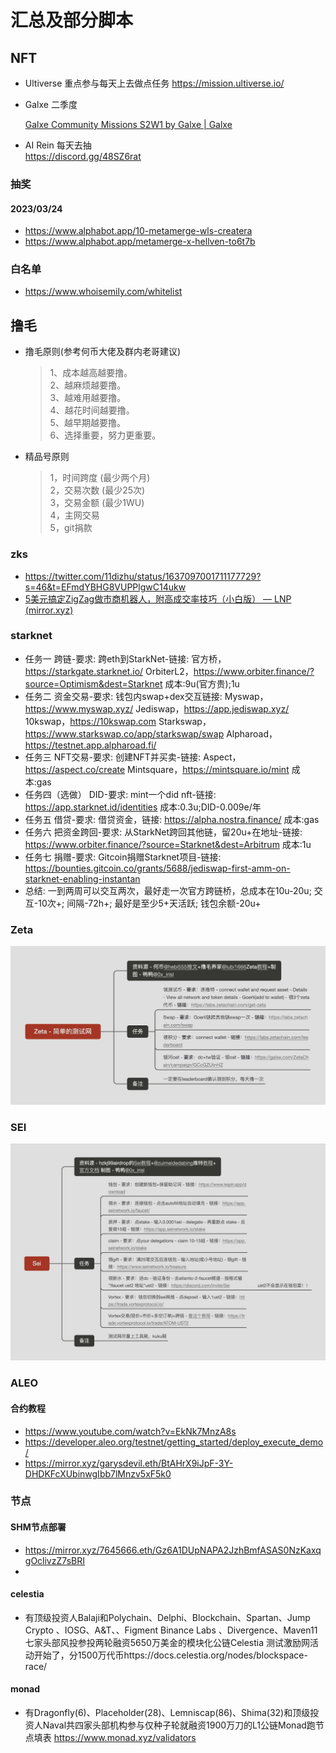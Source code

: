 # 汇总及部分脚本

## NFT

  - Ultiverse 重点参与每天上去做点任务
    https://mission.ultiverse.io/
  - Galxe 二季度

    [Galxe Community Missions S2W1 by Galxe | Galxe](https://galxe.com/Galxe/campaign/GCKJRUdxn3)

  - AI Rein 每天去抽  
    https://discord.gg/48SZ6rat
  
### 抽奖
  #### 2023/03/24
  - https://www.alphabot.app/10-metamerge-wls-createra
  - https://www.alphabot.app/metamerge-x-hellven-to6t7b

### 白名单
  - https://www.whoisemily.com/whitelist

## 撸毛
  - 撸毛原则(参考何币大佬及群内老哥建议)
      > 1、成本越高越要撸。  
      2、越麻烦越要撸。  
      3、越难用越要撸。  
      4、越花时间越要撸。  
      5、越早期越要撸。  
      6、选择重要，努力更重要。
  - 精品号原则
      > 1，时间跨度 (最少两个月)  
      2，交易次数 (最少25次)  
      3，交易金额 (最少1WU)  
      4，主网交易  
      5，git捐款  

### zks
- https://twitter.com/11dizhu/status/1637097001711177729?s=46&t=EFmdYBHG8VUPPlgwC14ukw
- [5美元搞定ZigZag做市商机器人，附高成交率技巧（小白版） — LNP (mirror.xyz)](https://mirror.xyz/lnpandy.eth/oX6s3dp18GHr5Q0cG_V-zK4UBUsPJzaGdYS1ECsUsUY)

### starknet
- 任务一
  跨链-要求:
  跨eth到StarkNet-链接:
  官方桥，https://starkgate.starknet.io/
  OrbiterL2，https://www.orbiter.finance/?source=Optimism&dest=Starknet
  成本:9u(官方贵);1u
- 任务二
  资金交易-要求:
  钱包内swap+dex交互链接:
  Myswap，https://www.myswap.xyz/
  Jediswap，https://app.jediswap.xyz/
  10kswap，https://10kswap.com
  Starkswap，https://www.starkswap.co/app/starkswap/swap
  Alpharoad，https://testnet.app.alpharoad.fi/
- 任务三
  NFT交易-要求:
  创建NFT并买卖-链接:
  Aspect，https://aspect.co/create
  Mintsquare，https://mintsquare.io/mint
  成本:gas
- 任务四（选做）
  DID-要求:
  mint一个did nft-链接:
  https://app.starknet.id/identities
  成本:0.3u;DID-0.009e/年
- 任务五
  借贷-要求:
  借贷资金，链接:
  https://alpha.nostra.finance/
  成本:gas
- 任务六
  把资金跨回-要求:
  从StarkNet跨回其他链，留20u+在地址-链接:
  https://www.orbiter.finance/?source=Starknet&dest=Arbitrum
  成本:1u
- 任务七
  捐赠-要求:
  Gitcoin捐赠Starknet项目-链接:
  https://bounties.gitcoin.co/grants/5688/jediswap-first-amm-on-starknet-enabling-instantan
- 总结:
  一到两周可以交互两次，最好走一次官方跨链桥，总成本在10u-20u;
  交互-10次+;
  间隔-72h+;
  最好是至少5+天活跃;
  钱包余额-20u+

### Zeta
![Zeta](Zeta.jpg)

### SEI
![Sei](Sei.jpg)

### ALEO
#### 合约教程
- https://www.youtube.com/watch?v=EkNk7MnzA8s
- https://developer.aleo.org/testnet/getting_started/deploy_execute_demo/
- https://mirror.xyz/garysdevil.eth/BtAHrX9iJpF-3Y-DHDKFcXUbinwgIbb7lMnzv5xF5k0

### 节点
#### SHM节点部署
  - https://mirror.xyz/7645666.eth/Gz6A1DUpNAPA2JzhBmfASAS0NzKaxqgOclivzZ7sBRI
  - 
#### celestia 
  - 有顶级投资人Balaji和Polychain、Delphi、Blockchain、Spartan、Jump Crypto 、IOSG、A&T、、Figment
    Binance Labs 、Divergence、Maven11七家头部风投参投两轮融资5650万美金的模块化公链Celestia 测试激励网活动开始了，分1500万代币https://docs.celestia.org/nodes/blockspace-race/

#### monad 
  - 有Dragonfly(6)、Placeholder(28)、Lemniscap(86)、Shima(32)和顶级投资人Naval共四家头部机构参与仅种子轮就融资1900万刀的L1公链Monad跑节点填表 https://www.monad.xyz/validators